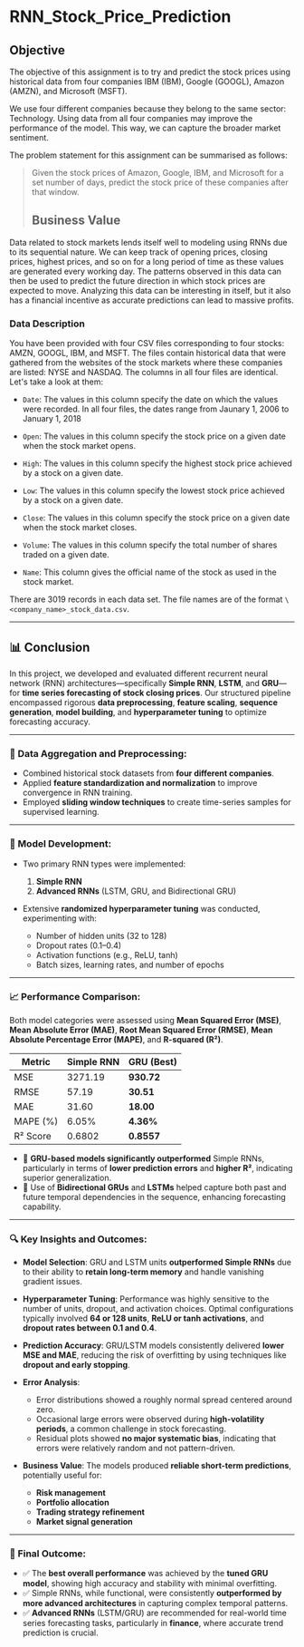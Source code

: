 # RNN_Stock_Price_Prediction



## Objective
The objective of this assignment is to try and predict the stock prices using historical data from four companies IBM (IBM), Google (GOOGL), Amazon (AMZN), and Microsoft (MSFT).

We use four different companies because they belong to the same sector: Technology. Using data from all four companies may improve the performance of the model. This way, we can capture the broader market sentiment.

The problem statement for this assignment can be summarised as follows:

> Given the stock prices of Amazon, Google, IBM, and Microsoft for a set number of days, predict the stock price of these companies after that window.
>
> ## Business Value

Data related to stock markets lends itself well to modeling using RNNs due to its sequential nature. We can keep track of opening prices, closing prices, highest prices, and so on for a long period of time as these values are generated every working day. The patterns observed in this data can then be used to predict the future direction in which stock prices are expected to move. Analyzing this data can be interesting in itself, but it also has a financial incentive as accurate predictions can lead to massive profits.

### **Data Description**

You have been provided with four CSV files corresponding to four stocks: AMZN, GOOGL, IBM, and MSFT. The files contain historical data that were gathered from the websites of the stock markets where these companies are listed: NYSE and NASDAQ. The columns in all four files are identical. Let's take a look at them:

- `Date`: The values in this column specify the date on which the values were recorded. In all four files, the dates range from Jaunary 1, 2006 to January 1, 2018

- `Open`: The values in this column specify the stock price on a given date when the stock market opens.

- `High`: The values in this column specify the highest stock price achieved by a stock on a given date.

- `Low`: The values in this column specify the lowest stock price achieved by a stock on a given date.

- `Close`: The values in this column specify the stock price on a given date when the stock market closes.

- `Volume`: The values in this column specify the total number of shares traded on a given date.

- `Name`: This column gives the official name of the stock as used in the stock market.

There are 3019 records in each data set. The file names are of the format `\<company_name>_stock_data.csv`.


---

## 📊 Conclusion

In this project, we developed and evaluated different recurrent neural network (RNN) architectures—specifically **Simple RNN**, **LSTM**, and **GRU**—for **time series forecasting of stock closing prices**. Our structured pipeline encompassed rigorous **data preprocessing**, **feature scaling**, **sequence generation**, **model building**, and **hyperparameter tuning** to optimize forecasting accuracy.

---

### 🔧 Data Aggregation and Preprocessing:

* Combined historical stock datasets from **four different companies**.
* Applied **feature standardization and normalization** to improve convergence in RNN training.
* Employed **sliding window techniques** to create time-series samples for supervised learning.

---

### 🧠 Model Development:

* Two primary RNN types were implemented:

  1. **Simple RNN**
  2. **Advanced RNNs** (LSTM, GRU, and Bidirectional GRU)

* Extensive **randomized hyperparameter tuning** was conducted, experimenting with:

  * Number of hidden units (32 to 128)
  * Dropout rates (0.1–0.4)
  * Activation functions (e.g., ReLU, tanh)
  * Batch sizes, learning rates, and number of epochs

---

### 📈 Performance Comparison:

Both model categories were assessed using **Mean Squared Error (MSE)**, **Mean Absolute Error (MAE)**, **Root Mean Squared Error (RMSE)**, **Mean Absolute Percentage Error (MAPE)**, and **R-squared (R²)**.

| Metric   | Simple RNN | GRU (Best) |
| -------- | ---------- | ---------- |
| MSE      | 3271.19    | **930.72** |
| RMSE     | 57.19      | **30.51**  |
| MAE      | 31.60      | **18.00**  |
| MAPE (%) | 6.05%      | **4.36%**  |
| R² Score | 0.6802     | **0.8557** |

* 🔹 **GRU-based models significantly outperformed** Simple RNNs, particularly in terms of **lower prediction errors** and **higher R²**, indicating superior generalization.
* 🔹 Use of **Bidirectional GRUs** and **LSTMs** helped capture both past and future temporal dependencies in the sequence, enhancing forecasting capability.

---

### 🔍 Key Insights and Outcomes:

* **Model Selection**: GRU and LSTM units **outperformed Simple RNNs** due to their ability to **retain long-term memory** and handle vanishing gradient issues.
* **Hyperparameter Tuning**: Performance was highly sensitive to the number of units, dropout, and activation choices. Optimal configurations typically involved **64 or 128 units**, **ReLU or tanh activations**, and **dropout rates between 0.1 and 0.4**.
* **Prediction Accuracy**: GRU/LSTM models consistently delivered **lower MSE and MAE**, reducing the risk of overfitting by using techniques like **dropout and early stopping**.
* **Error Analysis**:

  * Error distributions showed a roughly normal spread centered around zero.
  * Occasional large errors were observed during **high-volatility periods**, a common challenge in stock forecasting.
  * Residual plots showed **no major systematic bias**, indicating that errors were relatively random and not pattern-driven.
* **Business Value**: The models produced **reliable short-term predictions**, potentially useful for:

  * **Risk management**
  * **Portfolio allocation**
  * **Trading strategy refinement**
  * **Market signal generation**

---

### 🏁 Final Outcome:

* ✅ The **best overall performance** was achieved by the **tuned GRU model**, showing high accuracy and stability with minimal overfitting.
* ✅ Simple RNNs, while functional, were consistently **outperformed by more advanced architectures** in capturing complex temporal patterns.
* ✅ **Advanced RNNs** (LSTM/GRU) are recommended for real-world time series forecasting tasks, particularly in **finance**, where accurate trend prediction is crucial.


